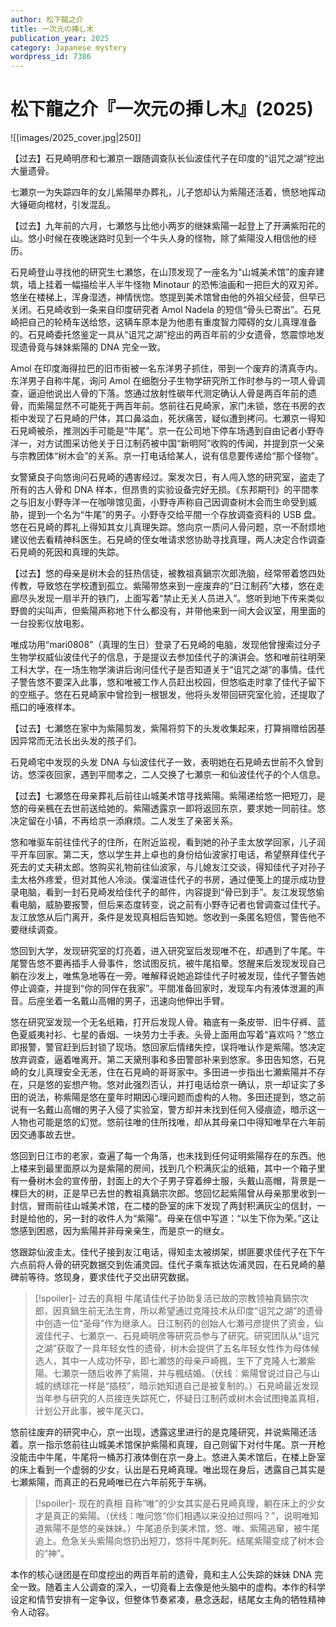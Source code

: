 ```yaml
---
author: 松下龍之介
title: 一次元の挿し木
publication_year: 2025
category: Japanese mystery
wordpress_id: 7386
---
```


# 松下龍之介『一次元の挿し木』(2025)

![[images/2025_cover.jpg|250]]

【过去】石見崎明彦和七瀬京一跟随调查队长仙波佳代子在印度的“诅咒之湖”挖出大量遗骨。

七瀬京一为失踪四年的女儿紫陽举办葬礼，儿子悠却认为紫陽还活着，愤怒地挥动大锤砸向棺材，引发混乱。

【过去】九年前的六月，七瀬悠与比他小两岁的继妹紫陽一起登上了开满紫阳花的山。悠小时候在夜晚迷路时见到一个牛头人身的怪物，除了紫陽没人相信他的经历。

石見崎登山寻找他的研究生七瀬悠，在山顶发现了一座名为“山城美术馆”的废弃建筑，墙上挂着一幅描绘半人半牛怪物 Minotaur 的恐怖油画和一把巨大的双刃斧。悠坐在楼梯上，浑身湿透，神情恍惚。悠提到美术馆曾由他的外祖父经营，但早已关闭。石見崎收到一条来自印度研究者 Amol Nadela 的短信“骨头已寄出”。石見崎把自己的轮椅车送给悠，这辆车原本是为他患有重度智力障碍的女儿真理准备的。石見崎委托悠鉴定一具从“诅咒之湖”挖出的两百年前的少女遗骨，悠震惊地发现遗骨竟与妹妹紫陽的 DNA 完全一致。

Amol 在印度海得拉巴的旧市街被一名东洋男子抓住，带到一个废弃的清真寺内。东洋男子自称牛尾，询问 Amol 在细胞分子生物学研究所工作时参与的一项人骨调查，逼迫他说出人骨的下落。悠通过放射性碳年代测定确认人骨是两百年前的遗骨，而紫陽显然不可能死于两百年前。悠前往石見崎家，家门未锁，悠在书房的衣柜中发现了石見崎的尸体，其口鼻溢血，死状痛苦，疑似遭到拷问。七瀬京一得知石見崎被杀，推测凶手可能是“牛尾”。京一在公司地下停车场遇到自由记者小野寺洋一，对方试图采访他关于日江制药被中国“新明阿”收购的传闻，并提到京一父亲与宗教团体“树木会”的关系。京一打电话给某人，说有信息要传递给“那个怪物”。

女警黛良子向悠询问石見崎的遇害经过。案发次日，有人闯入悠的研究室，盗走了所有的古人骨和 DNA 样本，但昂贵的实验设备完好无损。《东邦期刊》的平間孝之与旧友小野寺洋一在咖啡馆见面，小野寺声称自己因调查树木会而生命受到威胁，提到一个名为“牛尾”的男子。小野寺交给平間一个存放调查资料的 USB 盘。悠在石見崎的葬礼上得知其女儿真理失踪。悠向京一质问人骨问题，京一不耐烦地建议他去看精神科医生。石見崎的侄女唯请求悠协助寻找真理，两人决定合作调查石見崎的死因和真理的失踪。

【过去】悠的母亲是树木会的狂热信徒，被教祖真鍋宗次郎洗脑，经常带着悠四处传教，导致悠在学校遭到孤立。紫陽带悠来到一座废弃的“日江制药”大楼，悠在走廊尽头发现一扇半开的铁门，上面写着“禁止无关人员进入”。悠听到地下传来类似野兽的尖叫声，但紫陽声称地下什么都没有，并带他来到一间大会议室，用里面的一台投影仪放电影。

唯成功用“mari0808”（真理的生日）登录了石見崎的电脑，发现他曾搜索过分子生物学权威仙波佳代子的信息，于是提议去参加佳代子的演讲会。悠和唯前往明荣工科大学，在一场生物学演讲后询问佳代子是否知道关于“诅咒之湖”的事情。佳代子警告悠不要深入此事，悠和唯被工作人员赶出校园，但悠临走时拿了佳代子留下的空瓶子。悠在石見崎家中曾捡到一根银发，他将头发带回研究室化验，还提取了瓶口的唾液样本。

【过去】七瀬悠在家中为紫陽剪发，紫陽将剪下的头发收集起来，打算捐赠给因基因异常而无法长出头发的孩子们。

石見崎宅中发现的头发 DNA 与仙波佳代子一致，表明她在石見崎去世前不久曾到访。悠深夜回家，遇到平間孝之，二人交换了七瀬京一和仙波佳代子的个人信息。

【过去】七瀬悠在母亲葬礼后前往山城美术馆寻找紫陽。紫陽递给悠一把短刀，是悠的母亲楓在去世前送给她的。紫陽透露京一即将返回东京，要求她一同前往。悠决定留在小镇，不再给京一添麻烦。二人发生了亲密关系。

悠和唯驱车前往佳代子的住所，在附近监视，看到她的孙子圭太放学回家，儿子润平开车回家。第二天，悠以学生井上卓也的身份给仙波家打电话，希望祭拜佳代子死去的丈夫耕太郎。悠购买礼物前往仙波家，与儿媳友江交谈，得知佳代子对孙子圭太格外疼爱，但对其他人冷淡。僕溜进佳代子的书房，通过便笺上的提示成功登录电脑，看到一封石見崎发给佳代子的邮件，内容提到“骨已到手”。友江发现悠偷看电脑，威胁要报警，但后来态度转变，说之前有小野寺记者也曾调查过佳代子。友江放悠从后门离开，条件是发现真相后告知她。悠收到一条匿名短信，警告他不要继续调查。

悠回到大学，发现研究室的灯亮着，进入研究室后发现唯不在，却遇到了牛尾。牛尾警告悠不要再插手人骨事件，悠试图反抗，被牛尾掐晕。悠醒来后发现发现自己躺在沙发上，唯焦急地等在一旁。唯解释说她追踪佳代子时被发现，佳代子警告她停止调查，并提到“你的同伴在我家”。平間准备回家时，发现车内有液体泄漏的声音。后座坐着一名戴山高帽的男子，迅速向他伸出手臂。

悠在研究室发现一个无名纸箱，打开后发现人骨。箱底有一条皮带、旧牛仔裤、蓝色夏威夷衬衫、七星的香烟、一块劳力士手表。头骨上面用血写着“喜欢吗？”悠立即报警，警官赶到后封锁了现场。悠回家后情绪失控，误将唯认作是紫陽。悠决定放弃调查，逼着唯离开。第二天黛刑事和多田警部补来到悠家。多田告知悠，石見崎的女儿真理安全无恙，住在石見崎的哥哥家中。多田进一步指出七瀬紫陽并不存在，只是悠的妄想产物。悠对此强烈否认，并打电话给京一确认，京一却证实了多田的说法，称紫陽是悠在童年时期因心理问题而虚构的人物。多田还提到，悠之前说有一名戴山高帽的男子入侵了实验室，警方却并未找到任何入侵痕迹，暗示这一人物也可能是悠的幻觉。悠前往唯的住所找唯，却从其母亲口中得知唯早在六年前因交通事故去世。

悠回到日江市的老家，查遍了每一个角落，也未找到任何证明紫陽存在的东西。他上楼来到最里面原以为是紫陽的房间，找到几个积满灰尘的纸箱，其中一个箱子里有一叠树木会的宣传册，封面上的大个子男子穿着绅士服，头戴山高帽，背景是一棵巨大的树，正是早已去世的教祖真鍋宗次郎。悠回忆起紫陽曾从母亲那里收到一封信，冒雨前往山城美术馆，在二楼的卧室的床下发现了两封积满灰尘的信封，一封是给他的，另一封的收件人为“紫陽”。母亲在信中写道：“以生下你为荣。”这让悠感到困惑，因为紫陽并非母亲亲生，而是京一的继女。

悠跟踪仙波圭太。佳代子接到友江电话，得知圭太被绑架，绑匪要求佳代子在下午六点前将人骨的研究数据交到佐浦灵园。佳代子乘车抵达佐浦灵园，在石見崎的墓碑前等待。悠现身，要求佳代子交出研究数据。

> [!spoiler]- 过去的真相
> 牛尾请佳代子协助复活已故的宗教领袖真鍋宗次郎，因真鍋生前无法生育，所以希望通过克隆技术从印度“诅咒之湖”的遗骨中创造一位“圣母”作为继承人。日江制药的创始人七瀬弓彦提供了资金，仙波佳代子、七瀬京一、石見崎明彦等研究员参与了研究。研究团队从“诅咒之湖”获取了一具年轻女性的遗骨，树木会提供了五名年轻女性作为母体候选人，其中一人成功怀孕，即七瀬悠的母亲戸崎楓，生下了克隆人七瀬紫陽。七瀬京一随后收养了紫陽，并与楓结婚。（伏线：紫陽曾说过自己与山城的绣球花一样是“插枝”，暗示她知道自己是被复制的。）石見崎最近发现当年参与研究的人员接连失踪死亡，怀疑日江制药或树木会试图掩盖真相，计划公开此事，被牛尾灭口。

悠前往废弃的研究中心，京一出现，透露这里进行的是克隆研究，并说紫陽还活着。京一指示悠前往山城美术馆保护紫陽和真理，自己则留下对付牛尾。京一开枪没能击中牛尾，牛尾将一桶苏打液体倒在京一身上。悠进入美术馆后，在楼上卧室的床上看到一个虚弱的少女，认出是石見崎真理。唯出现在身后，透露自己其实是七瀬紫陽，而真正的石見崎唯已在六年前死于车祸。

> [!spoiler]- 现在的真相
> 自称“唯”的少女其实是石見崎真理，躺在床上的少女才是真正的紫陽。（伏线：唯问悠“你们相遇以来没拍过照吗？”，说明唯知道紫陽不是悠的亲妹妹。）牛尾追杀到美术馆，悠、唯、紫陽逃窜，被牛尾追上。危急关头紫陽向悠扔出短刀，悠将牛尾刺死。结尾紫陽变成了树木会的“神”。

本作的核心谜团是在印度挖出的两百年前的遗骨，竟和主人公失踪的妹妹 DNA 完全一致。随着主人公调查的深入，一切竟看上去像是他头脑中的虚构。本作的科学设定和情节安排有一定争议，但整体节奏紧凑，悬念迭起，结尾女主角的牺牲精神令人动容。